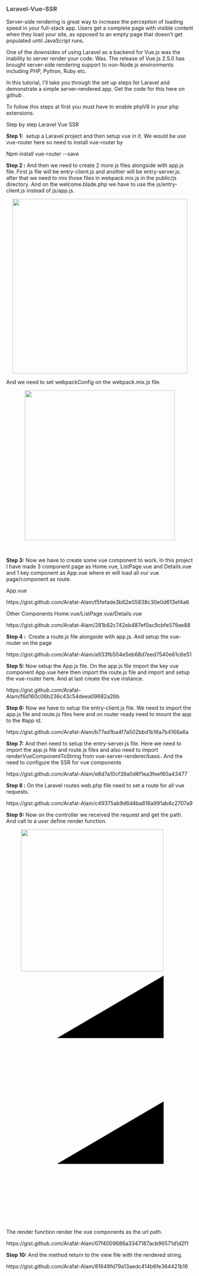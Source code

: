 <h3><span style="background-color:hsl(0, 0%, 100%);color:hsl(0, 0%, 30%);"><strong>Laravel-Vue-SSR</strong></span></h3>

<p>Server-side rendering is great way to increase the perception of loading speed in your full-stack app. Users get a complete page with visible content when they load your site, as opposed to an empty page that doesn't get populated until JavaScript runs.</p>

<p>One of the downsides of using Laravel as a backend for Vue.js was the inability to server render your code. Was. The release of Vue.js 2.5.0 has brought server-side rendering support to non-Node.js environments including PHP, Python, Ruby etc.</p>

<p>In this tutorial, I'll take you through the set up steps for Laravel and demonstrate a simple server-rendered app. Get the code for this here on github .</p>

<p>To follow this steps at first you must have to enable phpV8 in your php extensions. &nbsp;</p>

<p>Step by step Laravel Vue SSR</p>

<p><strong>Step 1:</strong>&nbsp; setup a Laravel project and then setup vue in it. We would be use vue-router here so need to install vue-router by&nbsp;</p>

<p>Npm install vue-router --save</p>

<p><strong>Step 2 :</strong> And then we need to create 2 more js files alongside with app.js file. First js file will be entry-client.js and another will be entry-server.js. after that we need to mix those files in webpack.mix.js in the public/js directory. And on the welcome.blade.php we have to use the js/entry-client.js instead of js/app.js.</p>

<p style="text-align:center;">
   <span class="image-inline ck-widget ck-widget_with-resizer" contenteditable="false">
      <img src="https://33333.cdn.cke-cs.com/rc1DFuFpHqcR3Mah6y0e/images/48f2dd40caeb0b149b14dabfb82888381fa50d1a94d6b79c.png" srcset="https://33333.cdn.cke-cs.com/rc1DFuFpHqcR3Mah6y0e/images/48f2dd40caeb0b149b14dabfb82888381fa50d1a94d6b79c.png/w_151 151w, https://33333.cdn.cke-cs.com/rc1DFuFpHqcR3Mah6y0e/images/48f2dd40caeb0b149b14dabfb82888381fa50d1a94d6b79c.png/w_231 231w, https://33333.cdn.cke-cs.com/rc1DFuFpHqcR3Mah6y0e/images/48f2dd40caeb0b149b14dabfb82888381fa50d1a94d6b79c.png/w_311 311w, https://33333.cdn.cke-cs.com/rc1DFuFpHqcR3Mah6y0e/images/48f2dd40caeb0b149b14dabfb82888381fa50d1a94d6b79c.png/w_391 391w, https://33333.cdn.cke-cs.com/rc1DFuFpHqcR3Mah6y0e/images/48f2dd40caeb0b149b14dabfb82888381fa50d1a94d6b79c.png/w_471 471w" sizes="100vw" width="471">
<div class="ck ck-reset_all ck-widget__resizer" style="height: 78px; left: 0px; top: 0px; width: 471px; display: none;"><div class="ck-widget__resizer__handle ck-widget__resizer__handle-top-left"></div><div class="ck-widget__resizer__handle ck-widget__resizer__handle-top-right"></div><div class="ck-widget__resizer__handle ck-widget__resizer__handle-bottom-right"></div><div class="ck-widget__resizer__handle ck-widget__resizer__handle-bottom-left"></div><div class="ck ck-size-view" style="display: none;"></div></div></span></p>
<p>And we need to set webpackConfig on the webpack.mix.js file.</p>
<p style="text-align:center;">
   <span class="image-inline ck-widget ck-widget_with-resizer" contenteditable="false">
      <img src="https://33333.cdn.cke-cs.com/rc1DFuFpHqcR3Mah6y0e/images/393c3cf20cda25b09accd27795737aca79c73f07717bba84.png" srcset="https://33333.cdn.cke-cs.com/rc1DFuFpHqcR3Mah6y0e/images/393c3cf20cda25b09accd27795737aca79c73f07717bba84.png/w_84 84w, https://33333.cdn.cke-cs.com/rc1DFuFpHqcR3Mah6y0e/images/393c3cf20cda25b09accd27795737aca79c73f07717bba84.png/w_164 164w, https://33333.cdn.cke-cs.com/rc1DFuFpHqcR3Mah6y0e/images/393c3cf20cda25b09accd27795737aca79c73f07717bba84.png/w_244 244w, https://33333.cdn.cke-cs.com/rc1DFuFpHqcR3Mah6y0e/images/393c3cf20cda25b09accd27795737aca79c73f07717bba84.png/w_324 324w, https://33333.cdn.cke-cs.com/rc1DFuFpHqcR3Mah6y0e/images/393c3cf20cda25b09accd27795737aca79c73f07717bba84.png/w_404 404w" sizes="100vw" width="404">
<div class="ck ck-reset_all ck-widget__resizer" style="height: 148px; left: 0px; top: 0px; width: 404px; display: none;"><div class="ck-widget__resizer__handle ck-widget__resizer__handle-top-left"></div><div class="ck-widget__resizer__handle ck-widget__resizer__handle-top-right"></div><div class="ck-widget__resizer__handle ck-widget__resizer__handle-bottom-right"></div><div class="ck-widget__resizer__handle ck-widget__resizer__handle-bottom-left"></div><div class="ck ck-size-view" style="display: none;"></div></div></span></p>
<p><br data-cke-filler="true"></p>
<p><strong>Step 3:</strong> Now we have to create some vue component to work. In this project I have made 3 component page as Home.vue, ListPage.vue and Details.vue and 1 key component as App.vue where er will load all our vue page/component as route.</p>
<p>App.vue</p>
<p> https://gist.github.com/Arafat-Alam/f5fefade3b62e05838c30e0d613ef4a6 </p>
<p>Other Components Home.vue/ListPage.vue/Details.vue </p>
<p> https://gist.github.com/Arafat-Alam/281b82c742eb487ef0ac9cbfe579ae88 </p>
<p><strong>Step 4 :</strong> &nbsp;Create a route.js file alongside with app.js. And setup the vue-router on the page&nbsp;</p>
<p> https://gist.github.com/Arafat-Alam/a933fb504e5eb68d7eed7540e61c6e51 </p>
<p><strong>Step 5:</strong> Now setup the App.js file. On the app.js file import the key vue component App.vue here then import the route.js file and import and setup the vue-router here. And at last create the vue instance.</p>
<p> https://gist.github.com/Arafat-Alam/f6d160c06b236c43c54deea09682a26b </p>
<p><strong>Step 6:</strong> Now we have to setup the entry-client.js file. We need to import the app.js file and route.js files here and on router ready need to mount the app to the #app id.</p>
<p> https://gist.github.com/Arafat-Alam/b77ad1ba4f7a502bbd1b16a7b4166a6a </p>
<p><strong>Step 7:</strong> And then need to setup the entry-server.js file. Here we need to import the app.js file and route.js files and also need to import renderVueComponentToString from vue-server-renderer/basic. And the need to configure the SSR for vue components</p>
<p> https://gist.github.com/Arafat-Alam/e8d7a10cf39a0d6f1ea3feef60a43477 </p>
<p><strong>Step 8 :</strong> On the Laravel routes web.php file need to set a route for all vue requests.</p>
<p> https://gist.github.com/Arafat-Alam/c49375ab9d6d4ba816a991ab4c2707a9 </p>
<p><strong>Step 9:</strong> Now on the controller we received the request and get the path. And call to a user define render function.</p>
<figure class="image ck-widget ck-widget_with-resizer" contenteditable="false">
   <img src="https://33333.cdn.cke-cs.com/rc1DFuFpHqcR3Mah6y0e/images/bcd2c2f823c83fe2e6074d47cc881d68c8cada75dcc97ada.png" srcset="https://33333.cdn.cke-cs.com/rc1DFuFpHqcR3Mah6y0e/images/bcd2c2f823c83fe2e6074d47cc881d68c8cada75dcc97ada.png/w_143 143w, https://33333.cdn.cke-cs.com/rc1DFuFpHqcR3Mah6y0e/images/bcd2c2f823c83fe2e6074d47cc881d68c8cada75dcc97ada.png/w_223 223w, https://33333.cdn.cke-cs.com/rc1DFuFpHqcR3Mah6y0e/images/bcd2c2f823c83fe2e6074d47cc881d68c8cada75dcc97ada.png/w_303 303w, https://33333.cdn.cke-cs.com/rc1DFuFpHqcR3Mah6y0e/images/bcd2c2f823c83fe2e6074d47cc881d68c8cada75dcc97ada.png/w_383 383w" sizes="100vw" width="383">
   <div class="ck ck-reset_all ck-widget__type-around">
      <div class="ck ck-widget__type-around__button ck-widget__type-around__button_before" title="Insert paragraph before block">
         <svg xmlns="http://www.w3.org/2000/svg" viewBox="0 0 10 8">
            <path d="M9.055.263v3.972h-6.77M1 4.216l2-2.038m-2 2 2 2.038"></path>
         </svg>
      </div>
      <div class="ck ck-widget__type-around__button ck-widget__type-around__button_after" title="Insert paragraph after block">
         <svg xmlns="http://www.w3.org/2000/svg" viewBox="0 0 10 8">
            <path d="M9.055.263v3.972h-6.77M1 4.216l2-2.038m-2 2 2 2.038"></path>
         </svg>
      </div>
      <div class="ck ck-widget__type-around__fake-caret"></div>
   </div>
   <div class="ck ck-reset_all ck-widget__resizer" style="height: 104px; left: 0px; top: 0px; width: 383px; display: none;">
      <div class="ck-widget__resizer__handle ck-widget__resizer__handle-top-left"></div>
      <div class="ck-widget__resizer__handle ck-widget__resizer__handle-top-right"></div>
      <div class="ck-widget__resizer__handle ck-widget__resizer__handle-bottom-right"></div>
      <div class="ck-widget__resizer__handle ck-widget__resizer__handle-bottom-left"></div>
      <div class="ck ck-size-view" style="display: none;"></div>
   </div>
</figure>
<p>The render function render the vue components as the url path.</p>
<p> https://gist.github.com/Arafat-Alam/07f4009686a3347187acb96571d1d2f1 </p>
<p><strong>Step 10:</strong> And the method return to the view file with the rendered string.</p>
<p> https://gist.github.com/Arafat-Alam/81649fd79a13aedc414b6fe364421b16 </p>
